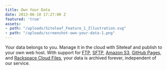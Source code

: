 ```yaml
---
title: Own Your Data
date: 2013-06-10 17:27:00 Z
featured: 'true'
assets:
- path: "/uploads/Siteleaf_Feature_1_Illustration.svg"
- path: "/uploads/screenshot-own-your-data-1.png"
---
```


Your data belongs to you. Manage it in the cloud with Siteleaf and publish to your own web host. With support for [FTP](http://en.wikipedia.org/wiki/File_Transfer_Protocol), [SFTP](http://en.wikipedia.org/wiki/SSH_File_Transfer_Protocol), [Amazon S3](http://aws.amazon.com/s3/), [GitHub Pages](http://pages.github.com), and [Rackspace Cloud Files](http://www.rackspace.com/cloud/files/), your data is archived forever, independent of our service.
